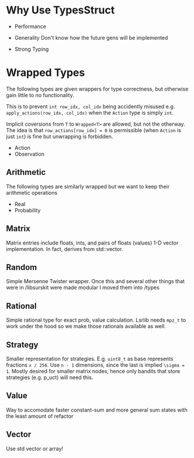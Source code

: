 # Why Use TypesStruct

* Performance

* Generality
    Don't know how the future gens will be implemented

* Strong Typing

# Wrapped Types

The following types are given wrappers for type correctness, but otherwise gain little to no functionality.

This is to prevent `int row_idx, col_idx` being accidently misused e.g. `apply_actions(row_idx, col_idx)` when the `Action` type is simply `int`.

Implicit coversions from `T` to `Wrapped<T>` are allowed, but not the otherway. The idea is that `row_actions[row_idx] = 0` is permissible (when `Action` is just `int`) is fine but unwrapping is forbidden.

* Action
* Observation

## Arithmetic

The following types are similarly wrapped but we want to keep their arithmetic operations

* Real
* Probability

## Matrix

Matrix entries include floats, ints, and pairs of floats (values)
1-D vector implementation. In fact, derives from std::vector<T>.

## Random

Simple Mersenne Twister wrapper. Once this and several other things that were in /libsurskit were made modular I moved them into /types

## Rational

Simple rational type for exact prob, value calculation. Lsrlib needs `mpz_t` to work under the hood so we make those rationals available as well.

## Strategy

Smaller representation for strategies. E.g. `uint8_t` as base represents fractions `x / 256`. Use `n - 1` dimensions, since the last is implied `\sigma = 1`.
Mostly desired for smaller matrix nodes, hence only bandits that store strategies (e.g. p_uct) will need this.

## Value

Way to accomodate faster constant-sum and more general sum states with the least amount of refactor

## Vector

Use std vector or array!